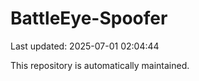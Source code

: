# BattleEye-Spoofer

Last updated: 2025-07-01 02:04:44

This repository is automatically maintained.
